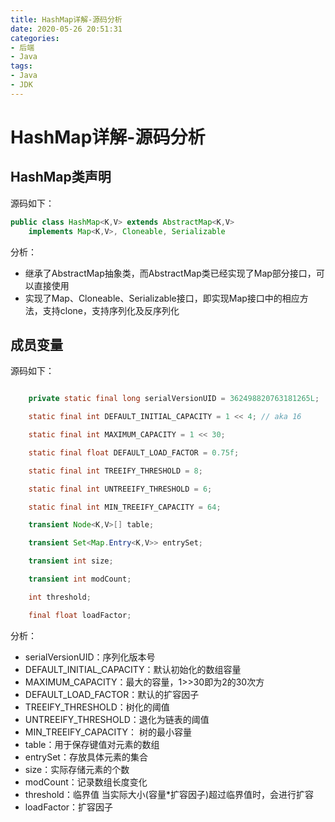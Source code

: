 ```yaml
---
title: HashMap详解-源码分析 
date: 2020-05-26 20:51:31
categories:
- 后端
- Java
tags: 
- Java
- JDK
---
```


# HashMap详解-源码分析

## HashMap类声明

源码如下：

```java
public class HashMap<K,V> extends AbstractMap<K,V>
    implements Map<K,V>, Cloneable, Serializable 
```

分析：

- 继承了AbstractMap抽象类，而AbstractMap类已经实现了Map部分接口，可以直接使用
- 实现了Map、Cloneable、Serializable接口，即实现Map接口中的相应方法，支持clone，支持序列化及反序列化



## 成员变量

源码如下：

```java

    private static final long serialVersionUID = 362498820763181265L;

    static final int DEFAULT_INITIAL_CAPACITY = 1 << 4; // aka 16

    static final int MAXIMUM_CAPACITY = 1 << 30;

    static final float DEFAULT_LOAD_FACTOR = 0.75f;

    static final int TREEIFY_THRESHOLD = 8;

    static final int UNTREEIFY_THRESHOLD = 6;

    static final int MIN_TREEIFY_CAPACITY = 64;

 	transient Node<K,V>[] table;

 	transient Set<Map.Entry<K,V>> entrySet;

	transient int size;

 	transient int modCount;

  	int threshold;

 	final float loadFactor;

```

分析：

- serialVersionUID：序列化版本号
- DEFAULT_INITIAL_CAPACITY：默认初始化的数组容量
- MAXIMUM_CAPACITY：最大的容量，1>>30即为2的30次方
- DEFAULT_LOAD_FACTOR：默认的扩容因子
- TREEIFY_THRESHOLD：树化的阈值
- UNTREEIFY_THRESHOLD：退化为链表的阈值
- MIN_TREEIFY_CAPACITY： 树的最小容量
- table：用于保存键值对元素的数组
- entrySet：存放具体元素的集合
- size：实际存储元素的个数
- modCount：记录数组长度变化
- threshold：临界值 当实际大小(容量*扩容因子)超过临界值时，会进行扩容
- loadFactor：扩容因子



